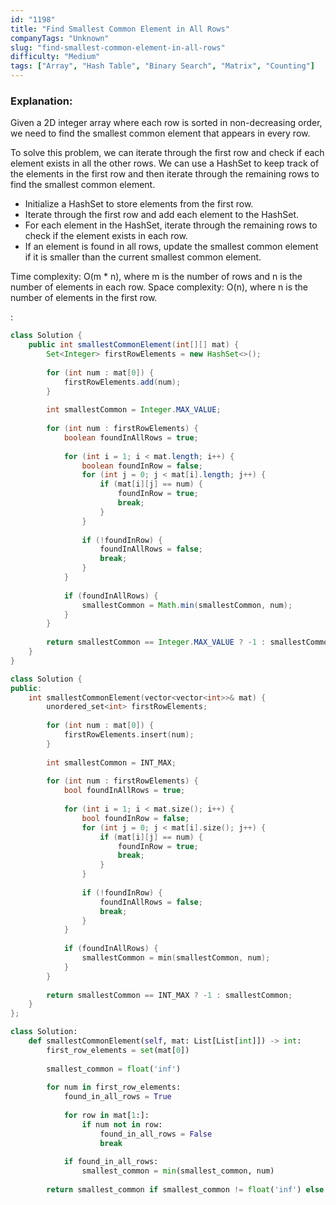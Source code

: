 ```yaml
---
id: "1198"
title: "Find Smallest Common Element in All Rows"
companyTags: "Unknown"
slug: "find-smallest-common-element-in-all-rows"
difficulty: "Medium"
tags: ["Array", "Hash Table", "Binary Search", "Matrix", "Counting"]
---
```


### Explanation:

Given a 2D integer array where each row is sorted in non-decreasing order, we need to find the smallest common element that appears in every row.

To solve this problem, we can iterate through the first row and check if each element exists in all the other rows. We can use a HashSet to keep track of the elements in the first row and then iterate through the remaining rows to find the smallest common element.

- Initialize a HashSet to store elements from the first row.
- Iterate through the first row and add each element to the HashSet.
- For each element in the HashSet, iterate through the remaining rows to check if the element exists in each row.
- If an element is found in all rows, update the smallest common element if it is smaller than the current smallest common element.

Time complexity: O(m * n), where m is the number of rows and n is the number of elements in each row.
Space complexity: O(n), where n is the number of elements in the first row.

:

```java
class Solution {
    public int smallestCommonElement(int[][] mat) {
        Set<Integer> firstRowElements = new HashSet<>();
        
        for (int num : mat[0]) {
            firstRowElements.add(num);
        }
        
        int smallestCommon = Integer.MAX_VALUE;
        
        for (int num : firstRowElements) {
            boolean foundInAllRows = true;
            
            for (int i = 1; i < mat.length; i++) {
                boolean foundInRow = false;
                for (int j = 0; j < mat[i].length; j++) {
                    if (mat[i][j] == num) {
                        foundInRow = true;
                        break;
                    }
                }
                
                if (!foundInRow) {
                    foundInAllRows = false;
                    break;
                }
            }
            
            if (foundInAllRows) {
                smallestCommon = Math.min(smallestCommon, num);
            }
        }
        
        return smallestCommon == Integer.MAX_VALUE ? -1 : smallestCommon;
    }
}
```

```cpp
class Solution {
public:
    int smallestCommonElement(vector<vector<int>>& mat) {
        unordered_set<int> firstRowElements;
        
        for (int num : mat[0]) {
            firstRowElements.insert(num);
        }
        
        int smallestCommon = INT_MAX;
        
        for (int num : firstRowElements) {
            bool foundInAllRows = true;
            
            for (int i = 1; i < mat.size(); i++) {
                bool foundInRow = false;
                for (int j = 0; j < mat[i].size(); j++) {
                    if (mat[i][j] == num) {
                        foundInRow = true;
                        break;
                    }
                }
                
                if (!foundInRow) {
                    foundInAllRows = false;
                    break;
                }
            }
            
            if (foundInAllRows) {
                smallestCommon = min(smallestCommon, num);
            }
        }
        
        return smallestCommon == INT_MAX ? -1 : smallestCommon;
    }
};
```

```python
class Solution:
    def smallestCommonElement(self, mat: List[List[int]]) -> int:
        first_row_elements = set(mat[0])
        
        smallest_common = float('inf')
        
        for num in first_row_elements:
            found_in_all_rows = True
            
            for row in mat[1:]:
                if num not in row:
                    found_in_all_rows = False
                    break
            
            if found_in_all_rows:
                smallest_common = min(smallest_common, num)
        
        return smallest_common if smallest_common != float('inf') else -1
```